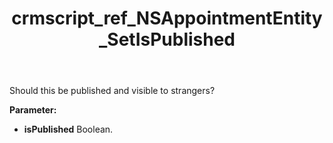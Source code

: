 ﻿---
title: crmscript_ref_NSAppointmentEntity_SetIsPublished
description: NSAppointmentEntity.SetIsPublished(Boolean isPublished)
intellisense: NSAppointmentEntity.IsPublished
keywords: NSAppointmentEntity, IsPublished
so.topic: reference
---

Should this be published and visible to strangers?

**Parameter:** 
 - **isPublished** Boolean.

